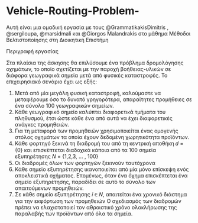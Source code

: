 # Vehicle-Routing-Problem-

Αυτή είναι μια ομαδική εργασία με τoυς @GrammatikakisDimitris , @sergiloupa, @marsidmali και @Giorgos Malandrakis στο μάθημα Μέθοδοι Βελτιστοποίησης στη Διοικητική Επιστήμη

Περιγραφή εργασίας

Στα πλαίσια της άσκησης θα επιλύσουμε ένα πρόβλημα δρομολόγησης οχημάτων, το οποίο σχετίζεται με την παροχή
βοήθειας-υλικών σε διάφορα γεωγραφικά σημεία μετά από φυσικές καταστροφές.
Το επιχειρησιακό σενάριο έχει ως εξής:
1. Μετά από μία μεγάλη φυσική καταστροφή, καλούμαστε να μεταφέρουμε όσο το δυνατό γρηγορότερα,
απαραίτητες προμήθειες σε ένα σύνολο 100 γεωγραφικών σημείων.
2. Κάθε γεωγραφικό σημείο καλύπτει διαφορετικά τμήματα του πληθυσμού, έτσι ώστε κάθε ένα από αυτά να έχει
διαφορετικές ανάγκες προμηθειών.
3. Για τη μεταφορά των προμηθειών χρησιμοποιείται ένας ομογενής στόλος οχημάτων τα οποία έχουν δεδομένη
χωρητικότητα προϊόντων.
4. Κάθε φορτηγό ξεκινά τη διαδρομή του από τη κεντρική αποθήκη 𝑑 = {0} και επισκέπτεται διαδοχικά κάποια
από τα 100 σημεία εξυπηρέτησης 𝑁 = {1,2,3, … , 100}
5. Οι διαδρομές όλων των φορτηγών ξεκινούν ταυτόχρονα
6. Κάθε σημείο εξυπηρέτησης ικανοποιείται από μία μόνο επίσκεψη ενός αποκλειστικά οχήματος. Επομένως, όταν
ένα όχημα επισκέπτεται ένα σημείο εξυπηρέτησης, παραδίδει σε αυτό το σύνολο των απαιτούμενων
προμηθειών.
7. Σε κάθε σημείο εξυπηρέτησης 𝑖 ∈ 𝑁, απαιτείται ένα χρονικό διάστημα για την εκφόρτωση των προμηθειών
Ο σχεδιασμός των διαδρομών πρέπει να ελαχιστοποιεί τον αθροιστικό χρόνο ολοκλήρωσης της παραλαβής των
προϊόντων από όλα τα σημεία.
